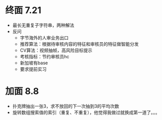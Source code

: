 # 终面 7.21
- 最长无重复子字符串，两种解法
- 反问
  - 字节海外的人审业务出口
  - 推荐算法：根据待审核内容的特征和审核员的特征做智能分发
  - CV算法：视频抽帧，高风险目标提示
  - 考核指标：节约审核员hc
  - 新加坡有base
  - 要求提前实习

# 加面 8.8
- 扑克牌抽出一张3，求不放回的下一次抽到3的平均次数
- 旋转数组搜索值的索引（重复、不重复），他觉得我做过就换成第一道了。。。

